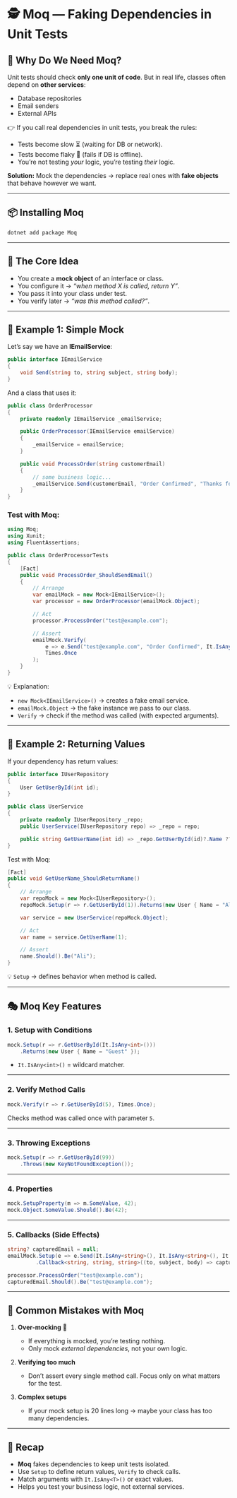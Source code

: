 # 🕵️ Moq — Faking Dependencies in Unit Tests

## 🤔 Why Do We Need Moq?

Unit tests should check **only one unit of code**.
But in real life, classes often depend on **other services**:

- Database repositories
- Email senders
- External APIs

👉 If you call real dependencies in unit tests, you break the rules:

- Tests become slow ⏳ (waiting for DB or network).
- Tests become flaky 🎲 (fails if DB is offline).
- You’re not testing _your_ logic, you’re testing _their_ logic.

**Solution:** Mock the dependencies → replace real ones with **fake objects** that behave however we want.

---

## 📦 Installing Moq

```bash
dotnet add package Moq
```

---

## 📐 The Core Idea

- You create a **mock object** of an interface or class.
- You configure it → _“when method X is called, return Y”_.
- You pass it into your class under test.
- You verify later → _“was this method called?”_.

---

## 📝 Example 1: Simple Mock

Let’s say we have an **IEmailService**:

```csharp
public interface IEmailService
{
    void Send(string to, string subject, string body);
}
```

And a class that uses it:

```csharp
public class OrderProcessor
{
    private readonly IEmailService _emailService;

    public OrderProcessor(IEmailService emailService)
    {
        _emailService = emailService;
    }

    public void ProcessOrder(string customerEmail)
    {
        // some business logic...
        _emailService.Send(customerEmail, "Order Confirmed", "Thanks for your order!");
    }
}
```

### Test with Moq:

```csharp
using Moq;
using Xunit;
using FluentAssertions;

public class OrderProcessorTests
{
    [Fact]
    public void ProcessOrder_ShouldSendEmail()
    {
        // Arrange
        var emailMock = new Mock<IEmailService>();
        var processor = new OrderProcessor(emailMock.Object);

        // Act
        processor.ProcessOrder("test@example.com");

        // Assert
        emailMock.Verify(
            e => e.Send("test@example.com", "Order Confirmed", It.IsAny<string>()),
            Times.Once
        );
    }
}
```

💡 Explanation:

- `new Mock<IEmailService>()` → creates a fake email service.
- `emailMock.Object` → the fake instance we pass to our class.
- `Verify` → check if the method was called (with expected arguments).

---

## 📝 Example 2: Returning Values

If your dependency has return values:

```csharp
public interface IUserRepository
{
    User GetUserById(int id);
}

public class UserService
{
    private readonly IUserRepository _repo;
    public UserService(IUserRepository repo) => _repo = repo;

    public string GetUserName(int id) => _repo.GetUserById(id)?.Name ?? "Unknown";
}
```

Test with Moq:

```csharp
[Fact]
public void GetUserName_ShouldReturnName()
{
    // Arrange
    var repoMock = new Mock<IUserRepository>();
    repoMock.Setup(r => r.GetUserById(1)).Returns(new User { Name = "Ali" });

    var service = new UserService(repoMock.Object);

    // Act
    var name = service.GetUserName(1);

    // Assert
    name.Should().Be("Ali");
}
```

💡 `Setup` → defines behavior when method is called.

---

## 🎭 Moq Key Features

### 1. Setup with Conditions

```csharp
mock.Setup(r => r.GetUserById(It.IsAny<int>()))
    .Returns(new User { Name = "Guest" });
```

- `It.IsAny<int>()` = wildcard matcher.

---

### 2. Verify Method Calls

```csharp
mock.Verify(r => r.GetUserById(5), Times.Once);
```

Checks method was called once with parameter `5`.

---

### 3. Throwing Exceptions

```csharp
mock.Setup(r => r.GetUserById(99))
    .Throws(new KeyNotFoundException());
```

---

### 4. Properties

```csharp
mock.SetupProperty(m => m.SomeValue, 42);
mock.Object.SomeValue.Should().Be(42);
```

---

### 5. Callbacks (Side Effects)

```csharp
string? capturedEmail = null;
emailMock.Setup(e => e.Send(It.IsAny<string>(), It.IsAny<string>(), It.IsAny<string>()))
         .Callback<string, string, string>((to, subject, body) => capturedEmail = to);

processor.ProcessOrder("test@example.com");
capturedEmail.Should().Be("test@example.com");
```

---

## 🛑 Common Mistakes with Moq

1. **Over-mocking** 🤯

   - If everything is mocked, you’re testing nothing.
   - Only mock _external dependencies_, not your own logic.

2. **Verifying too much**

   - Don’t assert every single method call. Focus only on what matters for the test.

3. **Complex setups**

   - If your mock setup is 20 lines long → maybe your class has too many dependencies.

---

## 📌 Recap

- **Moq** fakes dependencies to keep unit tests isolated.
- Use `Setup` to define return values, `Verify` to check calls.
- Match arguments with `It.IsAny<T>()` or exact values.
- Helps you test your business logic, not external services.
